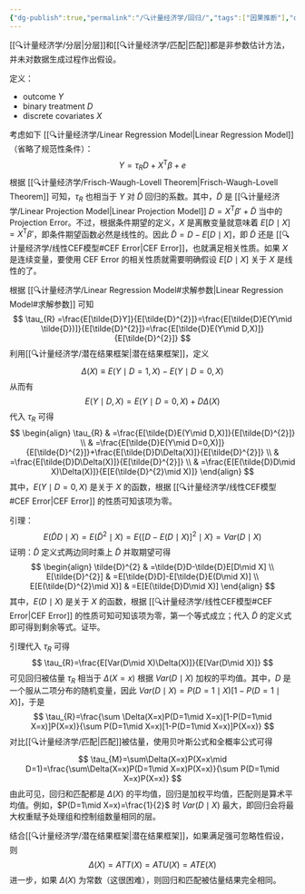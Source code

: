 ```yaml
---
{"dg-publish":true,"permalink":"/🔍计量经济学/回归/","tags":["因果推断"],"created":"2025-01-05T17:06:24.000+08:00","updated":"2025-08-20T16:14:50.497+08:00"}
---
```


[[🔍计量经济学/分层\|分层]]和[[🔍计量经济学/匹配\|匹配]]都是非参数估计方法，并未对数据生成过程作出假设。

定义：
- outcome $Y$
- binary treatment $D$
- discrete covariates $X$

考虑如下 [[🔍计量经济学/Linear Regression Model\|Linear Regression Model]]（省略了规范性条件）：
$$
Y=\tau_{R}D+X^{\mathsf{T}}\beta+e
$$
根据 [[🔍计量经济学/Frisch-Waugh-Lovell Theorem\|Frisch-Waugh-Lovell Theorem]] 可知，$\tau_{R}$ 也相当于 $Y$ 对 $\tilde{D}$ 回归的系数。其中，$\tilde{D}$ 是 [[🔍计量经济学/Linear Projection Model\|Linear Projection Model]] $D=X^{\mathsf{T}}\beta'+\tilde{D}$ 当中的 Projection Error。不过，根据条件期望的定义，$X$ 是离散变量就意味着 $E[D\mid X]=X^{\mathsf{T}}\beta'$，即条件期望函数必然是线性的。因此 $\tilde{D}=D-E[D\mid X]$，即 $\tilde{D}$ 还是 [[🔍计量经济学/线性CEF模型#CEF Error\|CEF Error]]，也就满足相关性质。如果 $X$ 是连续变量，要使用 CEF Error 的相关性质就需要明确假设 $E[D\mid X]$ 关于 $X$ 是线性的了。

根据 [[🔍计量经济学/Linear Regression Model#求解参数\|Linear Regression Model#求解参数]] 可知
$$
\tau_{R} =\frac{E[\tilde{D}Y]}{E[\tilde{D}^{2}]}=\frac{E[\tilde{D}E(Y\mid \tilde{D})]}{E[\tilde{D}^{2}]}=\frac{E[\tilde{D}E(Y\mid D,X)]}{E[\tilde{D}^{2}]}
$$
利用[[🔍计量经济学/潜在结果框架\|潜在结果框架]]，定义
$$
\Delta(X)\equiv E(Y\mid D=1,X)-E(Y\mid D=0,X)
$$
从而有
$$
E(Y\mid D,X)=E(Y\mid D=0,X)+D\Delta(X)
$$
代入 $\tau_{R}$ 可得
$$
\begin{align}
\tau_{R} & =\frac{E[\tilde{D}E(Y\mid D,X)]}{E[\tilde{D}^{2}]} \\
 & =\frac{E[\tilde{D}E(Y\mid D=0,X)]}{E[\tilde{D}^{2}]}+\frac{E[\tilde{D}D\Delta(X)]}{E[\tilde{D}^{2}]} \\
 & =\frac{E[\tilde{D}D\Delta(X)]}{E[\tilde{D}^{2}]} \\
 & =\frac{E[E(\tilde{D}D\mid X)\Delta(X)]}{E[E(\tilde{D}^{2}\mid X)]}
\end{align}
$$
其中，$E(Y\mid D=0,X)$ 是关于 $X$ 的函数，根据 [[🔍计量经济学/线性CEF模型#CEF Error\|CEF Error]] 的性质可知该项为零。

引理：
$$
E(\tilde{D}D\mid X)=E(\tilde{D}^{2}\mid X)=E\{ [D-E(D\mid X)]^{2}\mid X \}=Var(D\mid X)
$$
证明：$\tilde{D}$ 定义式两边同时乘上 $\tilde{D}$ 并取期望可得
$$
\begin{align}
\tilde{D}^{2} & =\tilde{D}D-\tilde{D}E[D\mid X] \\
E[\tilde{D}^{2}] & =E[\tilde{D}D]-E[\tilde{D}E(D\mid X)] \\
E[E(\tilde{D}^{2}\mid X)] & =E[E(\tilde{D}D\mid X)]
\end{align}
$$
其中，$E(D\mid X)$ 是关于 $X$ 的函数，根据 [[🔍计量经济学/线性CEF模型#CEF Error\|CEF Error]] 的性质可知可知该项为零，第一个等式成立；代入 $\tilde{D}$ 的定义式即可得到剩余等式。证毕。

引理代入 $\tau_{R}$ 可得
$$
\tau_{R}=\frac{E[Var(D\mid X)\Delta(X)]}{E[Var(D\mid X)]}
$$
可见回归被估量 $\tau_{R}$ 相当于 $\Delta(X=x)$ 根据 $Var(D\mid X)$ 加权的平均值。其中，$D$ 是一个服从二项分布的随机变量，因此 $Var(D\mid X)=P(D=1\mid X)[1-P(D=1\mid X)]$，于是
$$
\tau_{R}=\frac{\sum \Delta(X=x)P(D=1\mid X=x)[1-P(D=1\mid X=x)]P(X=x)}{\sum P(D=1\mid X=x)[1-P(D=1\mid X=x)]P(X=x)}
$$
对比[[🔍计量经济学/匹配\|匹配]]被估量，使用贝叶斯公式和全概率公式可得
$$
\tau_{M}=\sum\Delta(X=x)P(X=x\mid D=1)=\frac{\sum\Delta(X=x)P(D=1\mid X=x)P(X=x)}{\sum P(D=1\mid X=x)P(X=x)}
$$
由此可见，回归和匹配都是 $\Delta(X)$ 的平均值，回归是加权平均值，匹配则是算术平均值。例如，$P(D=1\mid X=x)=\frac{1}{2}$ 时 $Var(D\mid X)$ 最大，即回归会将最大权重赋予处理组和控制组数量相同的层。

结合[[🔍计量经济学/潜在结果框架\|潜在结果框架]]，如果满足强可忽略性假设，则
$$
\Delta(X)=ATT(X)=ATU(X)=ATE(X)
$$
进一步，如果 $\Delta(X)$ 为常数（这很困难），则回归和匹配被估量结果完全相同。